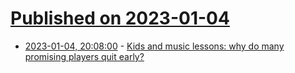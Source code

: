 # [Published on 2023-01-04](index.md)

* [2023-01-04, 20:08:00](https://news.ycombinator.com/item?id=34250707) - [Kids and music lessons: why do many promising players quit early?](https://thewalrus.ca/why-do-kids-hate-music-lessons/)
